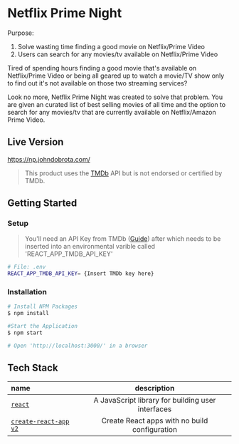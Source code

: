 # Netflix Prime Night

Purpose:

1. Solve wasting time finding a good movie on Netflix/Prime Video
2. Users can search for any movies/tv available on Netflix/Prime Video

Tired of spending hours finding a good movie that's available on Netflix/Prime Video or being all geared up
to watch a movie/TV show only to find out it's not available on those two streaming services?

Look no more, Netflix Prime Night was created to solve that problem. You are given an curated list of
best selling movies of all time and the option to search for any movies/tv that are currently available on Netflix/Amazon Prime Video.

## Live Version

https://np.johndobrota.com/

> This product uses the [TMDb](https://www.themoviedb.org/) API but is not endorsed or certified by TMDb.

## Getting Started

### Setup

> You'll need an API Key from TMDb ([Guide](https://developers.themoviedb.org/3/getting-started/introduction))
> after which needs to be inserted into an environmental varible called 'REACT_APP_TMDB_API_KEY'

```bash
# File: .env
REACT_APP_TMDB_API_KEY= {Insert TMDb key here}

```

### Installation

```bash
# Install NPM Packages
$ npm install

#Start the Application
$ npm start

# Open 'http://localhost:3000/' in a browser

```

## Tech Stack

| name                                                                    |                    description                    |
| :---------------------------------------------------------------------- | :-----------------------------------------------: |
| [`react`](https://reactjs.org/)                                         | A JavaScript library for building user interfaces |
| [`create-react-app` `v2`](https://github.com/facebook/create-react-app) |   Create React apps with no build configuration   |
